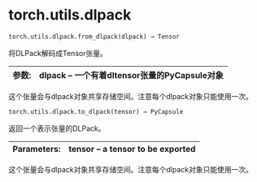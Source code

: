 

# torch.utils.dlpack

```py
torch.utils.dlpack.from_dlpack(dlpack) → Tensor
```

将DLPack解码成Tensor张量。

| 参数: | **dlpack** – 一个有着dltensor张量的PyCapsule对象 |
| --- | --- |

这个张量会与dlpack对象共享存储空间。注意每个dlpack对象只能使用一次。

```py
torch.utils.dlpack.to_dlpack(tensor) → PyCapsule
```

返回一个表示张量的DLPack。

| Parameters: | **tensor** – a tensor to be exported |
| --- | --- |

这个张量会与dlpack对象共享存储空间。注意每个dlpack对象只能使用一次。

